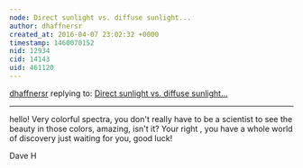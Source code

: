 ```yaml
---
node: Direct sunlight vs. diffuse sunlight...
author: dhaffnersr
created_at: 2016-04-07 23:02:32 +0000
timestamp: 1460070152
nid: 12934
cid: 14143
uid: 461120
---
```




[dhaffnersr](../profile/dhaffnersr) replying to: [Direct sunlight vs. diffuse sunlight...](../notes/viechdokter/04-07-2016/direct-sunlight-vs-diffuse-sunlight)

----
hello! Very colorful spectra, you don't really have to be a scientist to see the beauty in those colors, amazing, isn't it? Your right , you have a whole world of discovery just waiting for you, good luck!

Dave H
